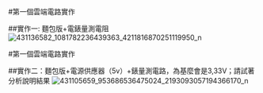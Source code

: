 
#第一個雲端電路實作

##實作一: 麵包版+電錶量測電阻
![431136582_1081782236439363_4211816870251119950_n](https://github.com/winter20110101/EC2024/assets/162284243/e9dc4c9d-53a1-4697-8708-9abec1dfdb35)

#第一個雲端電路實作

##實作二：麵包版+電源供應器（5v）+錶量測電路，為基麼會是3,33V；請試著分析說明結果
![431105659_953686536475024_2193093057194366170_n](https://github.com/winter20110101/EC2024/assets/162284243/286f87eb-126d-4e29-990c-b2660afb4fcc)
